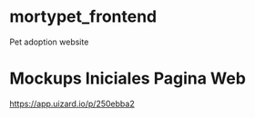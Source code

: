 # mortypet_frontend
 Pet adoption website

 # Mockups Iniciales Pagina Web
 https://app.uizard.io/p/250ebba2
